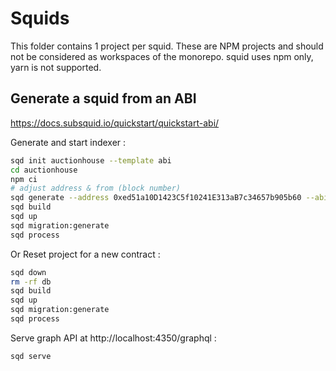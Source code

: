 # Squids

This folder contains 1 project per squid. These are NPM projects and should not be considered as workspaces of the monorepo.
squid uses npm only, yarn is not supported.

## Generate a squid from an ABI

https://docs.subsquid.io/quickstart/quickstart-abi/

Generate and start indexer :

```bash
sqd init auctionhouse --template abi
cd auctionhouse
npm ci
# adjust address & from (block number)
sqd generate --address 0xed51a10D1423C5f10241E313aB7c34657b905b60 --abi ../../contracts/deployments/moonbase/AuctionHouse.json --archive https://moonbase-evm.archive.subsquid.io --event '*' --function '*' --from 3832215
sqd build
sqd up
sqd migration:generate
sqd process
```

Or Reset project for a new contract :

```bash
sqd down
rm -rf db
sqd build
sqd up
sqd migration:generate
sqd process

```

Serve graph API at http://localhost:4350/graphql :

```bash
sqd serve
```
